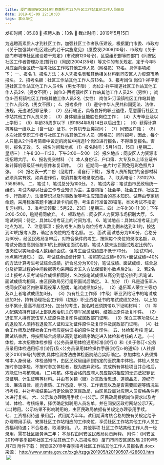 ```yaml
---
title: 厦门市同安区2019年春季招考13名社区工作站其他工作人员简章
date: 2019-05-09 22:10:03
tags: 事业单位
---
```

发布时间：05.08   🌟   招聘人数：13名   🌈   截止时间：2019年5月15日
<!-- more -->
为选聘高素质人才到社区工作，加强社区工作者队伍建设，根据厦门市委、市政府《关于加强城市社区建设的若干实施意见》（厦委发[2008]10号）、市政府《关于厦门市城市社区建设若干规定》(市政府120号令)、区委组织部等四部门《同安区社区工作者管理办法(暂行)》（同民[2004]35号）等文件的有关规定，定于今年5月底面向全区统一招考社区工作站其他工作人员（网格员）13名。具体事项如下：
一、报名
1、报名方法：本人凭报名表和其他相关材料到同安区人力资源市场报名。
2、招考名额：社区工作站其他工作人员13名。
3、报考岗位
岗位1-祥平街道社区工作站其他工作人员4名（男女不限）；
岗位2-祥平街道社区工作站其他工作人员3名（男女不限）；
岗位3-西柯镇社区工作站其他工作人员2名（男性）；
岗位4-西柯镇社区工作站其他工作人员2名（女性）
岗位5-汀溪镇社区工作站其他工作人员2名（男女不限）；
4、报考条件
（1）遵守中华人民共和国宪法、法律、法规，无违法犯罪记录；
（2）品行端正，具备良好的职业道德，愿意履行社区工作站其他工作人员义务；
（3）身体健康且能胜任岗位工作；
（4）大专毕业及以上学历；
（5）年龄35周岁以下（即1984年5月14日以后出生）；
（6）获得计算机等级一级以上（含一级）证书，计算机专业类视同；
（7）同安区户籍；
（8）本次社区专职工作者与社区工作站其他工作人员（网格员）同时招考，因此，每个人只能从2个招考简章中设定的岗位中挑选1个岗位进行报名，不得重复报名。否则，报名无效。
5、报名时间和地点
（1）报名时间：5月14日、15日（星期二、星期三）上午8:30—11:30，下午3:00—5:00
（2）报名地点：同安区人力资源市场招聘大厅。
6、报名提交材料
（1）本人身份证、户口簿、大专及以上毕业证书和计算机等级证书的原件和复印件。
（2）近期同一底片1寸正面免冠彩色照片3张。
（3）报名表一式二份（见附件，请自行下载）。
报考人员所提供的全部材料必须真实有效，如弄虚作假，取消其报考和录取资格。
7、联系电话：7310270、7558595。
二、笔试
1、笔试总分为100分。
2、笔试内容：笔试由市民政局统一组织。考试内容以社会工作专业知识为主，主要包括：社会学、社会工作、社区工作、行政能力、法律常识以及时事政治等考生应知应会的基本知识。试卷由专家组命题，采用标准答题卡通过读卡机阅卷，考生自行准备2B铅笔，本次考试不指定复习材料。
3、准考证领取：5月22、23日（星期三、四）上午8:30-11:30；下午3:00-5:00，逾期视同放弃。
4、领取地点：同安区人力资源市场招聘大厅。
5、笔试时间：待定，具体以准考证上的时间为准。
6、笔试地点：具体以准考证上的地点为准。
7、注意事项：报名考生人数与岗位招考人数比例未达到3:1的，按达到3:1的报考人数，确定该岗位的招考名额。
三、面试
面试总分为100分，合格分为60分，经区民政局复审后，对符合条件的考生，按照每个岗位的录取名额，以笔试分数由高到低按3:1的比例确定面试名额。笔试人数未达到面试规定比例的，该岗位以实际合格人数组织面试，但考生面试成绩应不低于70分。
（面试时间、地点另行通知。）
四、考试综合成绩计算
1、按照笔试成绩×60%+面试成绩×40%的方法计算考生考试综合成绩，折合总分为100分，笔试成绩、面试成绩、综合总分及折算过程的中间数据等均采用四舍五入方法保留到小数点后2位。
2、若2名以上报考人员考试综合成绩相同时，名次按笔试成绩从高分到低分排列;若笔试、面试成绩均相同，由区民政局另行组织面试后确定。
3、加分
（1）凡是退伍军人或同安区辖区内驻军现役军人配偶，笔试成绩加2分。
（2）退伍军人荣立三等功及以上者笔试成绩加3分。
（3）持有社会工作师（中级）职业资格证书的笔试成绩加3分，持有助理社会工作师（初级）职业资格证书的笔试成绩加2分。
以上加分不累计,最高不超过3分。加分的考生，报名时还须携带以下证明材料：
（1）军人配偶须持有团以上部队政治机关的随军家属证明、结婚证原件及复印件。
（2）退伍军人持有退伍军人证原件及复印件或民政部门证明。
（3）荣立三等功及以上的退役军人须持有退役军人证和立功证件原件及复印件及民政部门证明。
（4）社会工作师及助理社会工作师应提供证书的原件及复印件。
五、体检和考核
笔试、面试结束后，将按照综合成绩从高到低的顺序确定进入体检和考核的人选。
(一)体检。本次招聘体检参照《公务员录用体检通用标准(试行)》和《关于修订<公务员录用体检通用标准(试行)及<公务员录用体检操作手册(试行)>的通知》(人社部发[2010]19号)的要求,具体检测方法由体检医院结合实际确定。参加体检人员须携带本人身份证、体检通知书，由区民政局组织到指定的医院集中体检。体检人员应按时参加体检，不按时参加体检者，视为放弃资格。完成所有体检项目并合格后，方能进行考核聘用。
(二)考核。体检合格的应聘人员应提供相应的无违法犯罪记录证明、计生证明等材料。并由有关镇（街）对其政治思想、道德品质、遵纪守法、廉洁自律、能力素质、工作态度、学习、工作表现以及是否需要回避等情况进行考核，并对考核结果进行定论后交区民政局，由区民政局对应聘人员资格条件再次进行复核。
六、公示和办理聘用手续
(一)公示。区民政局根据岗位要求以及考试、体检、考核结果，择优确定拟聘用人员名单，并在同安区政府网站公示7天。
(二)聘用。公示结果不影响聘用的，由区民政局依据有关规定办理录用手续。
七、工资福利待遇
录用后，试用期为半年。试用期满考核合格的按有关规定给予办理聘用手续，安排社区工作站相应的工作岗位，享受社区工作站其他工作人员工资福利待遇；不合格者，取消录用。
八、其他事项
社区工作站其他工作人员一经录用，需在社区服务满三年；
本章程由同安区民政局负责解释。
附件：《同安区2019年春季招考社区工作站其他工作人员报名表》
厦门市同安区民政局
2019年5月7日
附件下载：
同安区2019年春季招考社区工作站其他工作人员报名表.docx
来源：
http://www.xmta.gov.cn/xxgk/tzgg/201905/t20190507_428603.htm
 
 ![](https://cdn.weiweiblog.cn/20181015134814.png)